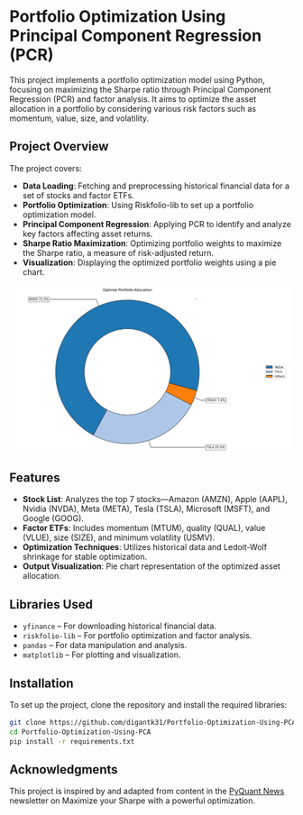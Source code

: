 # Portfolio Optimization Using Principal Component Regression (PCR)

This project implements a portfolio optimization model using Python, focusing on maximizing the Sharpe ratio through Principal Component Regression (PCR) and factor analysis. It aims to optimize the asset allocation in a portfolio by considering various risk factors such as momentum, value, size, and volatility.

## Project Overview

The project covers:
- **Data Loading**: Fetching and preprocessing historical financial data for a set of stocks and factor ETFs.
- **Portfolio Optimization**: Using Riskfolio-lib to set up a portfolio optimization model.
- **Principal Component Regression**: Applying PCR to identify and analyze key factors affecting asset returns.
- **Sharpe Ratio Maximization**: Optimizing portfolio weights to maximize the Sharpe ratio, a measure of risk-adjusted return.
- **Visualization**: Displaying the optimized portfolio weights using a pie chart.

![Alt text](https://github.com/digantk31/Portfolio-Optimization-Using-PCA/blob/main/Optimal%20Portfolio%20Allocation.png)

## Features

- **Stock List**: Analyzes the top 7 stocks—Amazon (AMZN), Apple (AAPL), Nvidia (NVDA), Meta (META), Tesla (TSLA), Microsoft (MSFT), and Google (GOOG).
- **Factor ETFs**: Includes momentum (MTUM), quality (QUAL), value (VLUE), size (SIZE), and minimum volatility (USMV).
- **Optimization Techniques**: Utilizes historical data and Ledoit-Wolf shrinkage for stable optimization.
- **Output Visualization**: Pie chart representation of the optimized asset allocation.

## Libraries Used

- `yfinance` – For downloading historical financial data.
- `riskfolio-lib` – For portfolio optimization and factor analysis.
- `pandas` – For data manipulation and analysis.
- `matplotlib` – For plotting and visualization.

## Installation

To set up the project, clone the repository and install the required libraries:

```bash
git clone https://github.com/digantk31/Portfolio-Optimization-Using-PCA.git
cd Portfolio-Optimization-Using-PCA
pip install -r requirements.txt
```

## Acknowledgments

This project is inspired by and adapted from content in the [PyQuant News](https://www.pyquantnews.com/the-pyquant-newsletter/maximize-sharpe-with-powerful-optimization) newsletter on Maximize your Sharpe with a powerful optimization.
